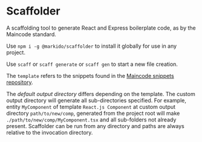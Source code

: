 # Scaffolder
A scaffolding tool to generate React and Express boilerplate code, as by the Maincode standard.

Use `npm i -g @markido/scaffolder` to install it globally for use in any project.

Use `scaff` or `scaff generate` or `scaff gen` to start a new file creation.

The `template` refers to the snippets found in the [Maincode snippets repository](https://github.com/maincode-org/code-snippets).

The *default output directory* differs depending on the template. The custom output directory will generate all sub-directories specified.
For example, entity `MyComponent` of template `React.js Component` at custom output directory `path/to/new/comp`, generated from the project root will make
`./path/to/new/comp/MyComponent.tsx` and all sub-folders not already present. Scaffolder can be run from any directory and paths are always relative to the invocation directory.